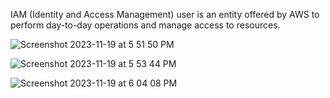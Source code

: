 IAM (Identity and Access Management) user is an entity offered by AWS to perform day-to-day operations and manage access to resources. 


![Screenshot 2023-11-19 at 5 51 50 PM](https://github.com/AhilyaK/aws-docs/assets/26397706/b7b379ce-7255-41b5-a512-e497594a0611)

![Screenshot 2023-11-19 at 5 53 44 PM](https://github.com/AhilyaK/aws-docs/assets/26397706/f91cc61a-7e11-4dd9-ba2a-9d4aeba26434)


![Screenshot 2023-11-19 at 6 04 08 PM](https://github.com/AhilyaK/aws-docs/assets/26397706/b64bebbb-abbf-4b28-8846-4596f9b0cff1)


